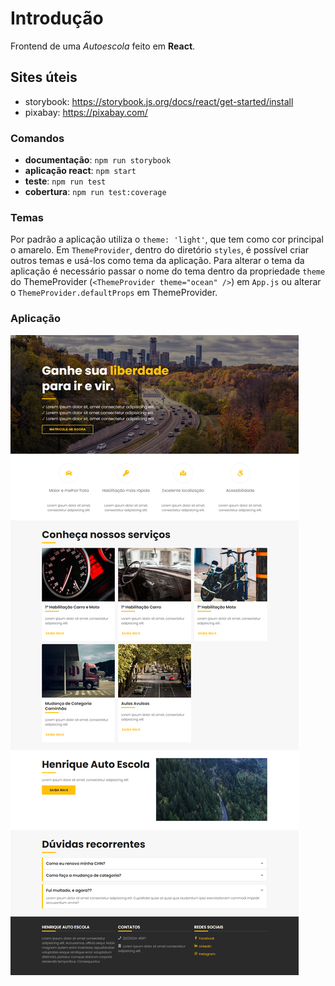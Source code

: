 # Introdução

Frontend de uma _Autoescola_ feito em **React**.

## Sites úteis

-   storybook: https://storybook.js.org/docs/react/get-started/install
-   pixabay: https://pixabay.com/

### Comandos

-   **documentação**: `npm run storybook`
-   **aplicação react**: `npm start`
-   **teste**: `npm run test`
-   **cobertura**: `npm run test:coverage`

### Temas

Por padrão a aplicação utiliza o `theme: 'light'`, que tem como cor principal o
amarelo. Em `ThemeProvider`, dentro do diretório `styles`, é possível criar
outros temas e usá-los como tema da aplicação. Para alterar o tema da aplicação
é necessário passar o nome do tema dentro da propriedade `theme` do
ThemeProvider (`<ThemeProvider theme="ocean" />`) em `App.js` ou alterar o
`ThemeProvider.defaultProps` em ThemeProvider.

### Aplicação

![Aplicação](./src/assets/screenshot_app_fullsize.png)
